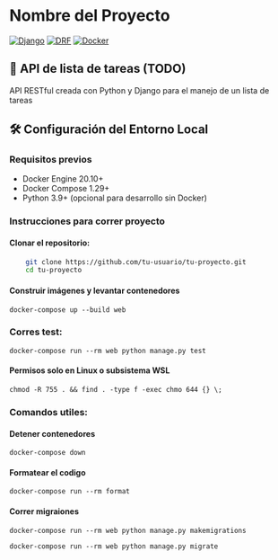 # Nombre del Proyecto

[![Django](https://img.shields.io/badge/Django-4.2-brightgreen)](https://www.djangoproject.com/)
[![DRF](https://img.shields.io/badge/Django_REST_Framework-3.14-blue)](https://www.django-rest-framework.org/)
[![Docker](https://img.shields.io/badge/Docker-✔-blue)](https://www.docker.com/)

## 📝 API de lista de tareas (TODO)
API RESTful creada con Python y Django para el manejo de un lista de tareas 

## 🛠️ Configuración del Entorno Local

### Requisitos previos
- Docker Engine 20.10+
- Docker Compose 1.29+
- Python 3.9+ (opcional para desarrollo sin Docker)

### Instrucciones para correr proyecto

#### Clonar el repositorio:
```bash
    git clone https://github.com/tu-usuario/tu-proyecto.git
    cd tu-proyecto
```
#### Construir imágenes y levantar contenedores
    
    docker-compose up --build web
   
### Corres test:
    
    docker-compose run --rm web python manage.py test
    
#### Permisos solo en Linux o subsistema WSL
    chmod -R 755 . && find . -type f -exec chmo 644 {} \;

### Comandos utiles:

#### Detener contenedores
    docker-compose down

#### Formatear el codigo
    docker-compose run --rm format

#### Correr migraiones
    docker-compose run --rm web python manage.py makemigrations

    docker-compose run --rm web python manage.py migrate
